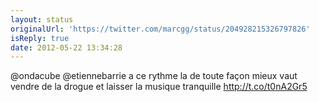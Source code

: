 ```yaml
---
layout: status
originalUrl: 'https://twitter.com/marcgg/status/204928215326797826'
isReply: true
date: 2012-05-22 13:34:28
---
```


@ondacube @etiennebarrie a ce rythme la de toute façon mieux vaut vendre de la drogue et laisser la musique tranquille http://t.co/t0nA2Gr5
